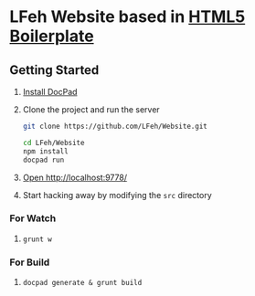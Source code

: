 # LFeh Website based in [HTML5 Boilerplate](http://html5boilerplate.com/)

## Getting Started

1. [Install DocPad](https://github.com/bevry/docpad)

1. Clone the project and run the server

	``` bash
	git clone https://github.com/LFeh/Website.git
	
	cd LFeh/Website
	npm install
	docpad run
	```

1. [Open http://localhost:9778/](http://localhost:9778/)

1. Start hacking away by modifying the `src` directory

### For Watch

1.
	``` 
	grunt w
	```

### For Build

1.
	``` 
	docpad generate & grunt build
	```
